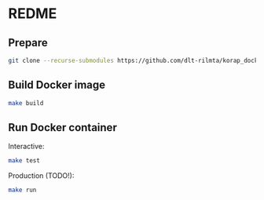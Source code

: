 # REDME

## Prepare

```sh
git clone --recurse-submodules https://github.com/dlt-rilmta/korap_docker.git
```

## Build Docker image

```sh
make build
```

## Run Docker container

Interactive:

```sh
make test
```

Production (TODO!):

```sh
make run
```
